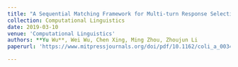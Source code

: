 ```yaml
---
title: "A Sequential Matching Framework for Multi-turn Response Selection in Retrieval-based Chatbots."
collection: Computational Linguistics
date: 2019-03-10
venue: 'Computational Linguistics'
authors: **Yu Wu**, Wei Wu, Chen Xing, Ming Zhou, Zhoujun Li
paperurl: 'https://www.mitpressjournals.org/doi/pdf/10.1162/coli_a_00345'

---
```

